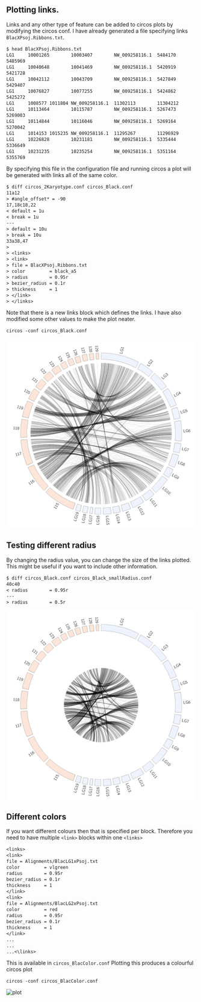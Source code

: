 ## Plotting links.
Links and any other type of feature can be added to circos plots by modifying the circos conf.
I have already generated a file specifying links `BlacXPsoj.Ribbons.txt`.
```
$ head BlacXPsoj.Ribbons.txt
LG1     10001265        10003407        NW_009258116.1  5484170 5485969
LG1     10040648        10041469        NW_009258116.1  5420919 5421728
LG1     10042112        10043709        NW_009258116.1  5427849 5429407
LG1     10076827        10077255        NW_009258116.1  5424862 5425272
LG1     1008577 1011804 NW_009258116.1  11302113        11304212
LG1     10113464        10115787        NW_009258116.1  5267473 5269003
LG1     10114844        10116046        NW_009258116.1  5269164 5270042
LG1     1014153 1015235 NW_009258116.1  11295267        11296929
LG1     10226828        10231181        NW_009258116.1  5335444 5336649
LG1     10231235        10235254        NW_009258116.1  5351164 5355769
```

By specifying this file in the configuration file and running circos a plot will be generated with links all of the same color.
```
$ diff circos_2Karyotype.conf circos_Black.conf
11a12
> #angle_offset* = -90
17,18c18,22
< default = 1u
< break = 1u
---
> default = 10u
> break = 10u
33a38,47
>
> <links>
> <link>
> file = BlacXPsoj.Ribbons.txt
> color         = black_a5
> radius        = 0.95r
> bezier_radius = 0.1r
> thickness     = 1
> </link>
> </links>
```
Note that there is a new links block which defines the links. I have also modified some other values to make the plot neater.
```
circos -conf circos_Black.conf
```
![Black circos of Blac x Psoj](./images/circos_Black.png)

## Testing different radius

By changing the radius value, you can change the size of the links plotted. This might be useful if you want to include other information.
```
$ diff circos_Black.conf circos_Black_smallRadius.conf
40c40
< radius        = 0.95r
---
> radius        = 0.5r
```
![Different Radius](./images/circos_SmallRadius.png)

## Different colors

If you want different colours then that is specified per block. Therefore you need to have multiple `<link>` blocks within one `<links>`
```
<links>
<link>
file = Alignments/BlacLG1xPsoj.txt
color         = vlgreen
radius        = 0.95r
bezier_radius = 0.1r
thickness     = 1
</link>
<link>
file = Alignments/BlacLG2xPsoj.txt
color         = red
radius        = 0.95r
bezier_radius = 0.1r
thickness     = 1
</link>
...
...
...<\links>
```
This is available in `circos_BlacColor.conf`
Plotting this produces a colourful circos plot
```
circos -conf circos_BlacColor.conf
```
![plot](./images/circos_BlacColor.png)

